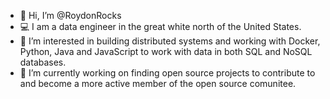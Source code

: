- 👋 Hi, I’m @RoydonRocks
- 💻 I am a data engineer in the great white north of the United States.
- 👀 I’m interested in building distributed systems and working with Docker, Python, Java and JavaScript to work with data in both SQL and NoSQL databases.
- 🌱 I’m currently working on finding open source projects to contribute to and become a more active member of the open source comunitee.
